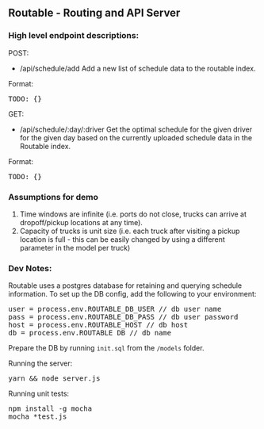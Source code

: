 
Routable - Routing and API Server
---

### High level endpoint descriptions:

POST:
* /api/schedule/add
Add a new list of schedule data to the routable index.

Format:
<pre>
TODO: {}
</pre>

GET:
* /api/schedule/:day/:driver
Get the optimal schedule for the given driver for the given day based on the currently uploaded schedule data in the Routable index.

Format:
<pre>
TODO: {}
</pre>

### Assumptions for demo
<ol>
<li>Time windows are infinite (i.e. ports do not close, trucks can arrive at dropoff/pickup locations at any time).</li>
<li>Capacity of trucks is unit size (i.e. each truck after visiting a pickup location is full - this can be easily changed by using a different parameter in the model per truck)</li>
</ol>

### Dev Notes:
Routable uses a postgres database for retaining and querying schedule information. To set up the DB config, add the following to your environment:
<pre>
user = process.env.ROUTABLE_DB_USER // db user name
pass = process.env.ROUTABLE_DB_PASS // db user password
host = process.env.ROUTABLE_HOST // db host
db = process.env.ROUTABLE_DB // db name
</pre>

Prepare the DB by running `init.sql` from the `/models` folder.

Running the server:
<pre>
yarn && node server.js
</pre>

Running unit tests:
<pre>
npm install -g mocha
mocha *test.js
</pre>

